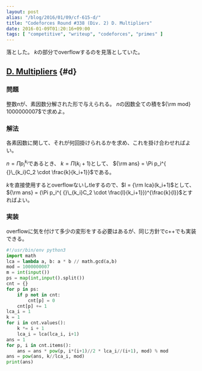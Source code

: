 ```yaml
---
layout: post
alias: "/blog/2016/01/09/cf-615-d/"
title: "Codeforces Round #338 (Div. 2) D. Multipliers"
date: 2016-01-09T01:20:16+09:00
tags: [ "competitive", "writeup", "codeforces", "primes" ]
---
```


落とした。
$k$の部分でoverflowするのを見落としていた。

## [D. Multipliers](http://codeforces.com/contest/615/problem/D) {#d}

### 問題

整数$n$が、素因数分解された形で与えられる。
$n$の因数全ての積を${\rm mod} 1000000007$で求めよ。

### 解法

各素因数に関して、それが何回掛けられるかを求め、これを掛け合わせればよい。

$n = \Pi p_i^{k_i}$であるとき、
$k = \Pi(k_i+1)$として、
${\rm ans} = \Pi p_i^{ {}\_{k_i}C_2 \cdot \frac{k}{k_i+1}}$である。

$k$を直接使用するとoverflowないしtleするので、$l = {\rm lca}(k_i+1)$として、
${\rm ans} = (\Pi p_i^{ {}\_{k_i}C_2 \cdot \frac{l}{k_i+1}})^{\frac{k}{l}}$とすればよい。

### 実装

overflowに気を付けて多少の変形をする必要はあるが、同じ方針でc++でも実装できる。

``` python
#!/usr/bin/env python3
import math
lca = lambda a, b: a * b // math.gcd(a,b)
mod = 1000000007
m = int(input())
ps = map(int,input().split())
cnt = {}
for p in ps:
    if p not in cnt:
        cnt[p] = 0
    cnt[p] += 1
lca_i = 1
k = 1
for i in cnt.values():
    k *= i + 1
    lca_i = lca(lca_i, i+1)
ans = 1
for p, i in cnt.items():
    ans = ans * pow(p, i*(i+1)//2 * lca_i//(i+1), mod) % mod
ans = pow(ans, k//lca_i, mod)
print(ans)
```

